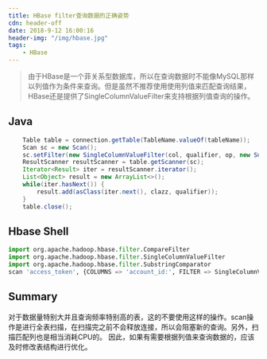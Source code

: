 ```yaml
---
title: HBase filter查询数据的正确姿势
cdn: header-off
date: 2018-9-12 16:00:16
header-img: "/img/hbase.jpg"
tags:
    - HBase
---
```

> 由于HBase是一个菲关系型数据库，所以在查询数据时不能像MySQL那样以列值作为条件来查询。但是虽然不推荐使用使用列值来匹配查询结果，HBase还是提供了SingleColumnValueFilter来支持根据列值查询的操作。

## Java
``` java
    Table table = connection.getTable(TableName.valueOf(tableName));
    Scan sc = new Scan();
    sc.setFilter(new SingleColumnValueFilter(col, qualifier, op, new SubstringComparator(value)));
    ResultScanner resultScanner = table.getScanner(sc);
    Iterator<Result> iter = resultScanner.iterator();
    List<Object> result = new ArrayList<>();
    while(iter.hasNext()) {
        result.add(asClass(iter.next(), clazz, qualifier));
    }
    table.close();
```

## Hbase Shell
``` python
import org.apache.hadoop.hbase.filter.CompareFilter
import org.apache.hadoop.hbase.filter.SingleColumnValueFilter
import org.apache.hadoop.hbase.filter.SubstringComparator
scan 'access_token', {COLUMNS => 'account_id:', FILTER => SingleColumnValueFilter.new(Bytes.toBytes('account_id'), Bytes.toBytes(''), CompareFilter::CompareOp.valueOf('EQUAL'), SubstringComparator.new('123456'))}
```

## Summary
对于数据量特别大并且查询频率特别高的表，这的不要使用这样的操作。scan操作是进行全表扫描，在扫描完之前不会释放连接，所以会阻塞新的查询。另外，扫描匹配列也是相当消耗CPU的。
因此，如果有需要根据列值来查询数据的，应该及时修改表结构进行优化。